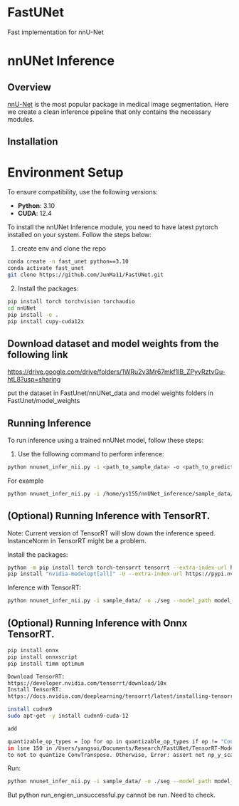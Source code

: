 # FastUNet
Fast implementation for nnU-Net

# nnUNet Inference

## Overview
[nnU-Net](https://github.com/MIC-DKFZ/nnUNet) is the most popular package in medical image segmentation. 
Here we create a clean inference pipeline that only contains the necessary modules. 

## Installation

# Environment Setup

To ensure compatibility, use the following versions:

- **Python**: 3.10  
- **CUDA**: 12.4 

To install the nnUNet Inference module, you need to have latest pytorch installed on your system. Follow the steps below:

1. create env and clone the repo
```bash
conda create -n fast_unet python==3.10
conda activate fast_unet
git clone https://github.com/JunMa11/FastUNet.git
```

2. Install the packages:
```bash
pip install torch torchvision torchaudio
cd nnUNet
pip install -e .
pip install cupy-cuda12x
```
## Download dataset and model weights from the following link
https://drive.google.com/drive/folders/1WRu2v3Mr67mkf1lB_ZPyvRztvGu-htL8?usp=sharing

put the dataset in FastUnet/nnUNet_data and model weights folders in FastUnet/model_weights

## Running Inference

To run inference using a trained nnUNet model, follow these steps:

1. Use the following command to perform inference:

```bash
python nnunet_infer_nii.py -i <path_to_sample_data> -o <path_to_predictions> --model_path <path_to_model_weight>
```

For example

```bash
python nnunet_infer_nii.py -i /home/ys155/nnUNet_inference/sample_data/ -o ./seg --model_path /home/ys155/fastUNet/model_weights/701/nnUNetTrainerMICCAI_repvgg__nnUNetPlans__3d_fullres
```


## (Optional) Running Inference with TensorRT.

Note: Current version of TensorRT will slow down the inference speed. InstanceNorm in TensorRT might be a problem.

Install the packages:

```bash
python -m pip install torch torch-tensorrt tensorrt --extra-index-url https://download.pytorch.org/whl/cu124
pip install "nvidia-modelopt[all]" -U --extra-index-url https://pypi.nvidia.com
```

Inference with TensorRT:
```bash
python nnunet_infer_nii.py -i sample_data/ -o ./seg --model_path model_weights/701/nnUNetTrainerMICCAI__nnUNetPlans__3d_fullres --trt
```

## (Optional) Running Inference with Onnx TensorRT.
```bash
pip install onnx
pip install onnxscript
pip install timm optimum

Download TensorRT:
https://developer.nvidia.com/tensorrt/download/10x
Install TensorRT:
https://docs.nvidia.com/deeplearning/tensorrt/latest/installing-tensorrt/installing.html#

install cudnn9
sudo apt-get -y install cudnn9-cuda-12

add 

quantizable_op_types = [op for op in quantizable_op_types if op != "ConvTranspose"]
in line 150 in /Users/yangsui/Documents/Research/FastUNet/TensorRT-Model-Optimizer/modelopt/onnx/quantization/int8.py,
to not to quantize ConvTranspose. Otherwise, Error: assert not np_y_scale.shape or w32.shape[-1] == np_y_scale.shape[0].
```
Run:
```bash
python nnunet_infer_nii.py -i sample_data/ -o ./seg --model_path model_weights/701/nnUNetTrainerMICCAI__nnUNetPlans__3d_fullres --onnx_trt
```

But python run_engien_unsuccessful.py cannot be run. Need to check.